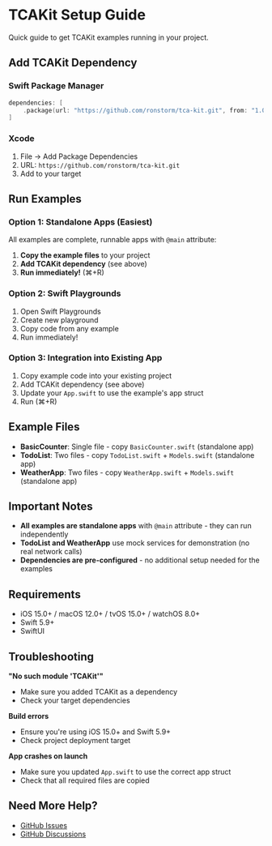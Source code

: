 # TCAKit Setup Guide

Quick guide to get TCAKit examples running in your project.

## Add TCAKit Dependency

### Swift Package Manager
```swift
dependencies: [
    .package(url: "https://github.com/ronstorm/tca-kit.git", from: "1.0.0")
]
```

### Xcode
1. File → Add Package Dependencies
2. URL: `https://github.com/ronstorm/tca-kit.git`
3. Add to your target

## Run Examples

### Option 1: Standalone Apps (Easiest)
All examples are complete, runnable apps with `@main` attribute:

1. **Copy the example files** to your project
2. **Add TCAKit dependency** (see above)
3. **Run immediately!** (⌘+R)

### Option 2: Swift Playgrounds
1. Open Swift Playgrounds
2. Create new playground
3. Copy code from any example
4. Run immediately!

### Option 3: Integration into Existing App
1. Copy example code into your existing project
2. Add TCAKit dependency (see above)
3. Update your `App.swift` to use the example's app struct
4. Run (⌘+R)

## Example Files

- **BasicCounter**: Single file - copy `BasicCounter.swift` (standalone app)
- **TodoList**: Two files - copy `TodoList.swift` + `Models.swift` (standalone app)
- **WeatherApp**: Two files - copy `WeatherApp.swift` + `Models.swift` (standalone app)

## Important Notes

- **All examples are standalone apps** with `@main` attribute - they can run independently
- **TodoList and WeatherApp** use mock services for demonstration (no real network calls)
- **Dependencies are pre-configured** - no additional setup needed for the examples

## Requirements

- iOS 15.0+ / macOS 12.0+ / tvOS 15.0+ / watchOS 8.0+
- Swift 5.9+
- SwiftUI

## Troubleshooting

**"No such module 'TCAKit'"**
- Make sure you added TCAKit as a dependency
- Check your target dependencies

**Build errors**
- Ensure you're using iOS 15.0+ and Swift 5.9+
- Check project deployment target

**App crashes on launch**
- Make sure you updated `App.swift` to use the correct app struct
- Check that all required files are copied

## Need More Help?

- [GitHub Issues](https://github.com/ronstorm/tca-kit/issues)
- [GitHub Discussions](https://github.com/ronstorm/tca-kit/discussions)
